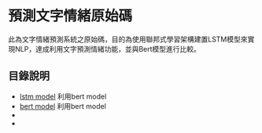 # 預測文字情緒原始碼
此為文字情緒預測系統之原始碼，目的為使用聯邦式學習架構建置LSTM模型來實現NLP，達成利用文字預測情緒功能，並與Bert模型進行比較。
## 目錄說明
+ <a href="./lstm_model">lstm model</a>
  利用bert model
+ <a href="./bert_model">bert model</a>
  利用bert model
+
+

